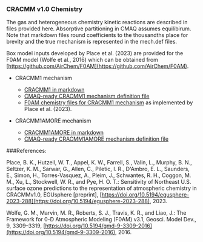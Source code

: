 ### CRACMM v1.0 Chemistry

The gas and heterogeneous chemistry kinetic reactions are described in files provided here. Absorptive partitioning in CMAQ assumes equilibirum. Note that markdown files round coefficients to the thousandths place for brevity and the true mechanism is represented in the mech.def files.

Box model inputs developed by Place et al. (2023) are provided for the F0AM model (Wolfe et al., 2016) which can be obtained from [https://github.com/AirChem/F0AM](https://github.com/AirChem/F0AM).

- CRACMM1 mechanism
  * [CRACMM1 in markdown](cracmm1/mech_cracmm1_aq.md)
  * [CMAQ-ready CRACMM1 mechanism definition file](cracmm1/mech_cracmm1_aq.def)
  * [F0AM chemistry files for CRACMM1 mechanism](cracmm1/F0AM) as implemented by Place et al. (2023).

- CRACMM1AMORE mechanism
  * [CRACMM1AMORE in markdown](cracmm1amore/mech_cracmm1amore_aq.md)
  * [CMAQ-ready CRACMM1AMORE mechanism definition file](cracmm1amore/mech_cracmm1amore_aq.def)

###References:

Place, B. K., Hutzell, W. T., Appel, K. W., Farrell, S., Valin, L., Murphy, B. N., Seltzer, K. M., Sarwar, G., Allen, C., Piletic, I. R., D'Ambro, E. L., Saunders, E., Simon, H., Torres-Vasquez, A., Pleim, J., Schwantes, R. H., Coggon, M. M., Xu, L., Stockwell, W. R., and Pye, H. O. T.: Sensitivity of Northeast U.S. surface ozone predictions to the representation of atmospheric chemistry in CRACMMv1.0, EGUsphere [preprint], [https://doi.org/10.5194/egusphere-2023-288](https://doi.org/10.5194/egusphere-2023-288), 2023.

Wolfe, G. M., Marvin, M. R., Roberts, S. J., Travis, K. R., and Liao, J.: The Framework for 0-D Atmospheric Modeling (F0AM) v3.1, Geosci. Model Dev., 9, 3309–3319, [https://doi.org/10.5194/gmd-9-3309-2016](https://doi.org/10.5194/gmd-9-3309-2016), 2016.